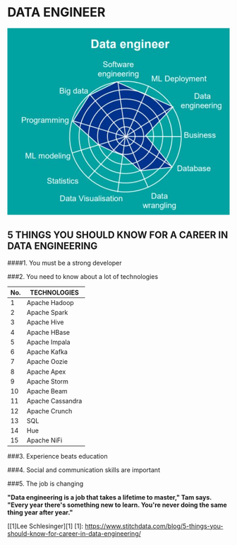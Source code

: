 # **DATA ENGINEER**

[![Data Engineer](https://raw.githubusercontent.com/AshinSasi/Data-Engineeering/main/Images/data-engineer-jobjpg.png "Data Engineer")](https://raw.githubusercontent.com/AshinSasi/Data-Engineeering/main/Images/data-engineer-jobjpg.png "Data Engineer")

## 5 THINGS YOU SHOULD KNOW FOR A CAREER IN DATA ENGINEERING

####1.  You must be a strong developer

###2. You need to know about a lot of technologies

|  No. |TECHNOLOGIES   |
| ------------ | ------------ |
| 1 | Apache Hadoop  |
|2 | Apache Spark  |
|  3 | Apache Hive  |
|  4 | Apache HBase  |
|   5| Apache Impala  |
|   6| Apache Kafka  |
|   7| Apache Oozie  |
|   8| Apache Apex  |
|   9| Apache Storm  |
|   10| Apache Beam  |
|   11| Apache Cassandra  |
|   12| Apache Crunch  |
|   13| SQL  |
|   14|  Hue |
|   15| Apache NiFi  |


###3. Experience beats education

###4. Social and communication skills are important

###5. The job is changing


**"Data engineering is a job that takes a lifetime to master," Tam says. "Every year there's something new to learn. You're never doing the same thing year after year."**

[[1]Lee Schlesinger][1]
[1]: https://www.stitchdata.com/blog/5-things-you-should-know-for-career-in-data-engineering/



